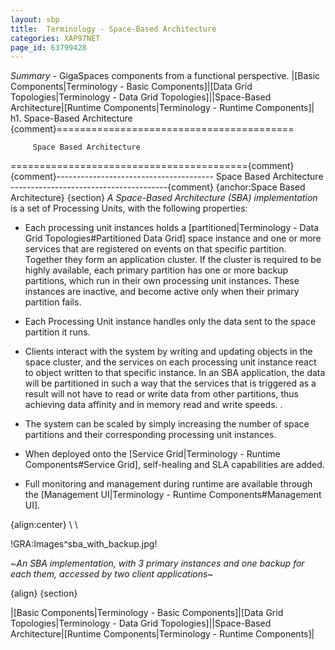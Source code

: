 ```yaml
---
layout: sbp
title:  Terminology - Space-Based Architecture
categories: XAP97NET
page_id: 63799428
---
```


*Summary* - GigaSpaces components from a functional perspective.
|[Basic Components|Terminology - Basic Components]|[Data Grid Topologies|Terminology - Data Grid Topologies]||Space-Based Architecture|[Runtime Components|Terminology - Runtime Components]|
h1. Space-Based Architecture
{comment}=========================================

         Space Based Architecture

========================================={comment}
{comment}---------------------------------------
          Space Based Architecture
---------------------------------------{comment}
{anchor:Space Based Architecture}
{section}
*A Space-Based Architecture (SBA) implementation* is a set of Processing Units, with the following properties:

* Each processing unit instances holds a [partitioned|Terminology - Data Grid Topologies#Partitioned Data Grid] space instance and one or more services that are registered on events on that specific partition. Together they form an application cluster. If the cluster is required to be highly available, each primary partition has one or more backup partitions, which run in their own processing unit instances. These instances are inactive, and become active only when their primary partition fails.

* Each Processing Unit instance handles only the data sent to the space partition it runs.

* Clients interact with the system by writing and updating objects in the space cluster, and the services on each processing unit instance react to object written to that specific instance. In an SBA application, the data will be partitioned in such a way that the services that is triggered as a result will not have to read or write data from other partitions, thus achieving data affinity and in memory read and write speeds. .

* The system can be scaled by simply increasing the number of space partitions and their corresponding processing unit instances.

* When deployed onto the [Service Grid|Terminology - Runtime Components#Service Grid], self-healing and SLA capabilities are added.

* Full monitoring and management during runtime are available through the [Management UI|Terminology - Runtime Components#Management UI].


{align:center}
\\ \\

!GRA:Images^sba_with_backup.jpg!

~*An SBA implementation, with 3 primary instances and one backup for each them, accessed by two client applications*~

{align}
{section}

|[Basic Components|Terminology - Basic Components]|[Data Grid Topologies|Terminology - Data Grid Topologies]||Space-Based Architecture|[Runtime Components|Terminology - Runtime Components]|